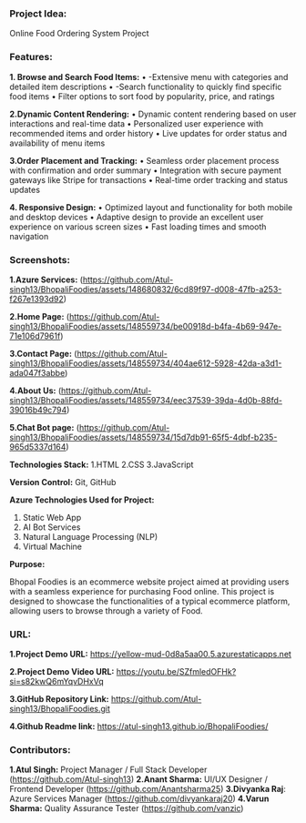 
### Project Idea: 
Online Food Ordering System Project


### Features:
**1. Browse and Search Food Items:**
•	-Extensive menu with categories and detailed item descriptions
•	-Search functionality to quickly find specific food items
•	Filter options to sort food by popularity, price, and ratings

**2.Dynamic Content Rendering:**
•	Dynamic content rendering based on user interactions and real-time data
•	Personalized user experience with recommended items and order history
•	Live updates for order status and availability of menu items

**3.Order Placement and Tracking:**
•	Seamless order placement process with confirmation and order summary
•	Integration with secure payment gateways like Stripe for transactions
•	Real-time order tracking and status updates

**4. Responsive Design:**
•	Optimized layout and functionality for both mobile and desktop devices
•	Adaptive design to provide an excellent user experience on various screen sizes
•	Fast loading times and smooth navigation


 ### Screenshots: 

 **1.Azure Services:** 
(https://github.com/Atul-singh13/BhopaliFoodies/assets/148680832/6cd89f97-d008-47fb-a253-f267e1393d92)

 **2.Home Page:**
(https://github.com/Atul-singh13/BhopaliFoodies/assets/148559734/be00918d-b4fa-4b69-947e-71e106d7961f)
 
 **3.Contact Page:** (https://github.com/Atul-singh13/BhopaliFoodies/assets/148559734/404ae612-5928-42da-a3d1-ada047f3abbe)
 
 **4.About Us:** (https://github.com/Atul-singh13/BhopaliFoodies/assets/148559734/eec37539-39da-4d0b-88fd-39016b49c794)
 
 **5.Chat Bot page:** (https://github.com/Atul-singh13/BhopaliFoodies/assets/148559734/15d7db91-65f5-4dbf-b235-965d5337d164)
 

 **Technologies Stack:**
1.HTML
2.CSS
3.JavaScript

 **Version Control:**
 Git, GitHub


**Azure Technologies Used for Project:**
1. Static Web App
2. AI Bot Services
3. Natural Language Processing (NLP)
4. Virtual Machine



**Purpose:**

Bhopal Foodies is an ecommerce website project aimed at providing users with a seamless experience for purchasing Food online. This project is designed to showcase the functionalities of a typical ecommerce platform, allowing users to browse through a variety of Food.


### URL:
**1.Project Demo URL:**
https://yellow-mud-0d8a5aa00.5.azurestaticapps.net

**2.Project Demo Video URL:**
 https://youtu.be/SZfmledOFHk?si=s82kwQ6mYqvDHxVq

**3.GitHub Repository Link:** 
https://github.com/Atul-singh13/BhopaliFoodies.git

**4.Github Readme link:** 
https://atul-singh13.github.io/BhopaliFoodies/


### Contributors:

**1.Atul Singh:** Project Manager / Full Stack Developer (https://github.com/Atul-singh13)
**2.Anant Sharma:** UI/UX Designer / Frontend Developer (https://github.com/Anantsharma25)
**3.Divyanka Raj**: Azure Services Manager (https://github.com/divyankaraj20)
**4.Varun Sharma:** Quality Assurance Tester (https://github.com/vanzic)
